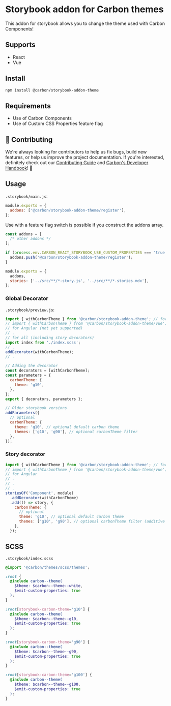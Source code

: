 # Storybook addon for Carbon themes

This addon for storybook allows you to change the theme used with Carbon
Components!

## Supports

- React
- Vue

## Install

```sh
npm install @carbon/storybook-addon-theme
```

## Requirements

- Use of Carbon Components
- Use of Custom CSS Properties feature flag

## 🙌 Contributing

We're always looking for contributors to help us fix bugs, build new features,
or help us improve the project documentation. If you're interested, definitely
check out our
[Contributing Guide](https://github.com/carbon-design-system/ibm-cloud-cognitive/blob/master/.github/CONTRIBUTING.md)
and
[Carbon's Developer Handbook](https://github.com/carbon-design-system/carbon/blob/master/docs/developer-handbook.md)!
👀

## Usage

`.storybook/main.js`:

```js
module.exports = {
  addons: ['@carbon/storybook-addon-theme/register'],
};
```

Use with a feature flag switch is possible if you construct the addons array.

```js
const addons = [
  /* other addons */
];

if (process.env.CARBON_REACT_STORYBOOK_USE_CUSTOM_PROPERTIES === 'true') {
  addons.push('@carbon/storybook-addon-theme/register');
}

module.exports = {
  addons,
  stories: ['../src/**/*-story.js', '../src/**/*.stories.mdx'],
};
```

### Global Decorator

`.storybook/preview.js`:

```js
import { withCarbonTheme } from '@carbon/storybook-addon-theme'; // for React
// import { withCarbonTheme } from '@carbon/storybook-addon-theme/vue'; // for Vue
// for Angular (not yet supported)
// .
// for all (including story decorators)
import index from './index.scss';
// .
addDecorator(withCarbonTheme);
// .
```

```js
// Adding the decorator
const decorators = [withCarbonTheme];
const parameters = {
  carbonTheme: {
    theme: 'g10',
  },
};
export { decorators, parameters };
```

```js
// Older storybook versions
addParameters({
  // optional
  carbonTheme: {
    theme: 'g10', // optional default carbon theme
    themes: ['g10', 'g90'], // optional carbonTheme filter
  },
});
```

### Story decorator

```js
import { withCarbonTheme } from '@carbon/storybook-addon-theme'; // for React
// import { withCarbonTheme } from '@carbon/storybook-addon-theme/vue'; // for Vue
// for Angular
// .
// .
// .
storiesOf('Component', module)
  .addDecorator(withCarbonTheme)
  .add(() => story, {
    carbonTheme: {
      // optional
      theme: 'g10', // optional default carbon theme
      themes: ['g10', 'g90'], // optional carbonTheme filter (additive to global)
    },
  });
```

## SCSS

`.storybook/index.scss`

```scss
@import '@carbon/themes/scss/themes';

:root {
  @include carbon--theme(
    $theme: $carbon--theme--white,
    $emit-custom-properties: true
  );
}

:root[storybook-carbon-theme='g10'] {
  @include carbon--theme(
    $theme: $carbon--theme--g10,
    $emit-custom-properties: true
  );
}

:root[storybook-carbon-theme='g90'] {
  @include carbon--theme(
    $theme: $carbon--theme--g90,
    $emit-custom-properties: true
  );
}

:root[storybook-carbon-theme='g100'] {
  @include carbon--theme(
    $theme: $carbon--theme--g100,
    $emit-custom-properties: true
  );
}
```
